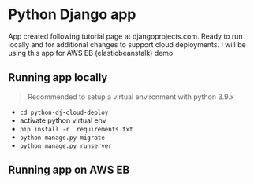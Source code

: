 # Python Django app 

 App created following tutorial page at djangoprojects.com. Ready to run locally and for additional changes to support cloud deployments. I will be using this app for AWS EB (elasticbeanstalk) demo.

 ## Running app locally
> Recommended to setup a virtual environment with python 3.9.x

- `cd python-dj-cloud-deploy`
- activate python virtual env
- `pip install -r  requirements.txt`
- `python manage.py migrate` 
- `python manage.py runserver`


 ## Running app on AWS EB
